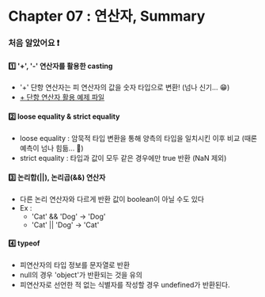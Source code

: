 # Chapter 07 : 연산자, Summary

### 처음 알았어요 ❗️
#### 1️⃣ '+', '-' 연산자를 활용한 casting
- '+' 단항 연산자는 피 연산자의 값을 숫자 타입으로 변환! (넘나 신기... 😁)
- <a href="./example_number_casting_operand.js">+ 단항 연산자 활용 예제 파일</a>

#### 2️⃣ loose equality & strict equality
- loose equality : 암묵적 타입 변환을 통해 양측의 타입을 일치시킨 이후 비교 (때론 예측이 넘나 힘듦... 🥲)
- strict equality : 타입과 값이 모두 같은 경우에만 true 반환  (NaN 제외)

#### 3️⃣ 논리합(||), 논리곱(&&) 연산자
- 다른 논리 연산자와 다르게 반환 값이 boolean이 아닐 수도 있다
- Ex : 
    - 'Cat' && 'Dog' → 'Dog'
    - 'Cat' || 'Dog' → 'Cat'

#### 4️⃣ typeof
- 피연산자의 타입 정보를 문자열로 반환
- null의 경우 'object'가 반환되는 것을 유의
- 피연산자로 선언한 적 없는 식별자를 작성할 경우 undefined가 반환된다. 